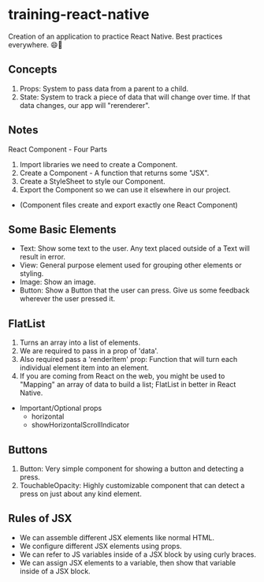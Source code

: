 # training-react-native

Creation of an application to practice React Native. Best practices everywhere. :smile::star2:

## Concepts

1. Props: System to pass data from a parent to a child.
2. State: System to track a piece of data that will change over time. If that data changes, our app will "rerenderer".

## Notes

React Component - Four Parts

1. Import libraries we need to create a Component.
2. Create a Component - A function that returns some "JSX".
3. Create a StyleSheet to style our Component.
4. Export the Component so we can use it elsewhere in our project.

- (Component files create and export exactly one React Component)

## Some Basic Elements

- Text: Show some text to the user. Any text placed outside of a Text will result in error.
- View: General purpose element used for grouping other elements or styling.
- Image: Show an image.
- Button: Show a Button that the user can press. Give us some feedback wherever the user pressed it.

## FlatList

1. Turns an array into a list of elements.
2. We are required to pass in a prop of 'data'.
3. Also required pass a 'renderItem' prop: Function that will turn each individual element item into an element.
4. If you are coming from React on the web, you might be used to "Mapping" an array of data to build a list; FlatList in better in React Native.

- Important/Optional props
  - horizontal
  - showHorizontalScrollIndicator

## Buttons

1. Button: Very simple component for showing a button and detecting a press.
2. TouchableOpacity: Highly customizable component that can detect a press on just about any kind element.

## Rules of JSX

- We can assemble different JSX elements like normal HTML.
- We configure different JSX elements using props.
- We can refer to JS variables inside of a JSX block by using curly braces.
- We can assign JSX elements to a variable, then show that variable inside of a JSX block.
